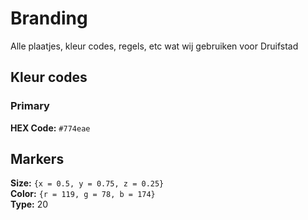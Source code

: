 # Branding
Alle plaatjes, kleur codes, regels, etc wat wij gebruiken voor Druifstad

## Kleur codes

### Primary
**HEX Code:** `#774eae`<br/>

## Markers
**Size:** `{x = 0.5, y = 0.75, z = 0.25}`<br/>
**Color:** `{r = 119, g = 78, b = 174}`<br/>
**Type:** 20<br/>
